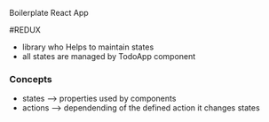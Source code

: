 Boilerplate React App

#REDUX
- library who Helps to maintain states
- all states are managed by TodoApp component

### Concepts
- states --> properties used by components
- actions --> dependending of the defined action it changes states
